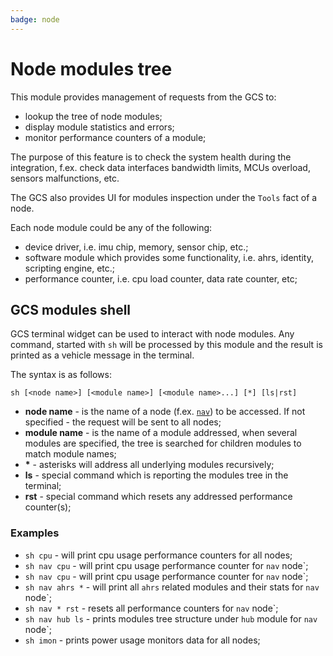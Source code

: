 ```yaml
---
badge: node
---
```


# Node modules tree

This module provides management of requests from the GCS to:

* lookup the tree of node modules;
* display module statistics and errors;
* monitor performance counters of a module;

The purpose of this feature is to check the system health during the integration, f.ex. check data interfaces bandwidth limits, MCUs overload, sensors malfunctions, etc.

The GCS also provides UI for modules inspection under the `Tools` fact of a node.

Each node module could be any of the following:

* device driver, i.e. imu chip, memory, sensor chip, etc.;
* software module which provides some functionality, i.e. ahrs, identity, scripting engine, etc.;
* performance counter, i.e. cpu load counter, data rate counter, etc;

## GCS modules shell

GCS terminal widget can be used to interact with node modules. Any command, started with `sh` will be processed by this module and the result is printed as a vehicle message in the terminal.

The syntax is as follows:

```text
sh [<node name>] [<module name>] [<module name>...] [*] [ls|rst]
```

* **node name** - is the name of a node (f.ex. [`nav`](/hw/nav)) to be accessed. If not specified - the request will be sent to all nodes;
* **module name** - is the name of a module addressed, when several modules are specified, the tree is searched for children modules to match module names;
* **\*** - asterisks will address all underlying modules recursively;
* **ls** - special command which is reporting the modules tree in the terminal;
* **rst** - special command which resets any addressed performance counter(s);

### Examples

* `sh cpu` - will print cpu usage performance counters for all nodes;
* `sh nav cpu` - will print cpu usage performance counter for `nav` node`;
* `sh nav cpu` - will print cpu usage performance counter for `nav` node`;
* `sh nav ahrs *` - will print all `ahrs` related modules and their stats for `nav` node`;
* `sh nav * rst` - resets all performance counters for `nav` node`;
* `sh nav hub ls` - prints modules tree structure under `hub` module for `nav` node`;
* `sh imon` - prints power usage monitors data for all nodes;
